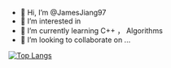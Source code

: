 - 👋 Hi, I’m @JamesJiang97
- 👀 I’m interested in 
- 🌱 I’m currently learning C++ ， Algorithms 
- 💞️ I’m looking to collaborate on ...

[![Top Langs](https://github-readme-stats.vercel.app/api/top-langs/?username=JamesJiang97&layout=compact
)](https://github.com/anuraghazra/github-readme-stats)

<!---
JamesJiang97/JamesJiang97 is a ✨ special ✨ repository because its `README.md` (this file) appears on your GitHub profile.
You can click the Preview link to take a look at your changes.
--->
